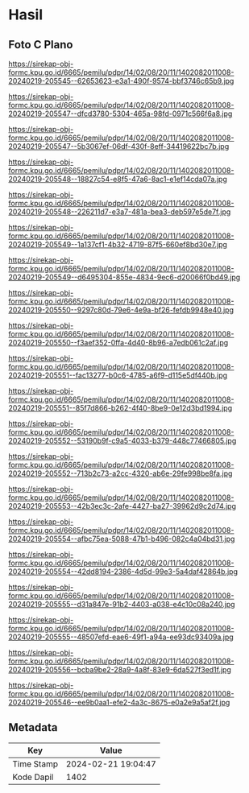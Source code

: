 # Hasil

## Foto C Plano

https://sirekap-obj-formc.kpu.go.id/6665/pemilu/pdpr/14/02/08/20/11/1402082011008-20240219-205545--62653623-e3a1-490f-9574-bbf3746c65b9.jpg

https://sirekap-obj-formc.kpu.go.id/6665/pemilu/pdpr/14/02/08/20/11/1402082011008-20240219-205547--dfcd3780-5304-465a-98fd-0971c566f6a8.jpg

https://sirekap-obj-formc.kpu.go.id/6665/pemilu/pdpr/14/02/08/20/11/1402082011008-20240219-205547--5b3067ef-06df-430f-8eff-34419622bc7b.jpg

https://sirekap-obj-formc.kpu.go.id/6665/pemilu/pdpr/14/02/08/20/11/1402082011008-20240219-205548--18827c54-e8f5-47a6-8ac1-e1ef14cda07a.jpg

https://sirekap-obj-formc.kpu.go.id/6665/pemilu/pdpr/14/02/08/20/11/1402082011008-20240219-205548--226211d7-e3a7-481a-bea3-deb597e5de7f.jpg

https://sirekap-obj-formc.kpu.go.id/6665/pemilu/pdpr/14/02/08/20/11/1402082011008-20240219-205549--1a137cf1-4b32-4719-87f5-660ef8bd30e7.jpg

https://sirekap-obj-formc.kpu.go.id/6665/pemilu/pdpr/14/02/08/20/11/1402082011008-20240219-205549--d6495304-855e-4834-9ec6-d20066f0bd49.jpg

https://sirekap-obj-formc.kpu.go.id/6665/pemilu/pdpr/14/02/08/20/11/1402082011008-20240219-205550--9297c80d-79e6-4e9a-bf26-fefdb9948e40.jpg

https://sirekap-obj-formc.kpu.go.id/6665/pemilu/pdpr/14/02/08/20/11/1402082011008-20240219-205550--f3aef352-0ffa-4d40-8b96-a7edb061c2af.jpg

https://sirekap-obj-formc.kpu.go.id/6665/pemilu/pdpr/14/02/08/20/11/1402082011008-20240219-205551--fac13277-b0c6-4785-a6f9-d115e5df440b.jpg

https://sirekap-obj-formc.kpu.go.id/6665/pemilu/pdpr/14/02/08/20/11/1402082011008-20240219-205551--85f7d866-b262-4f40-8be9-0e12d3bd1994.jpg

https://sirekap-obj-formc.kpu.go.id/6665/pemilu/pdpr/14/02/08/20/11/1402082011008-20240219-205552--53190b9f-c9a5-4033-b379-448c77466805.jpg

https://sirekap-obj-formc.kpu.go.id/6665/pemilu/pdpr/14/02/08/20/11/1402082011008-20240219-205552--713b2c73-a2cc-4320-ab6e-29fe998be8fa.jpg

https://sirekap-obj-formc.kpu.go.id/6665/pemilu/pdpr/14/02/08/20/11/1402082011008-20240219-205553--42b3ec3c-2afe-4427-ba27-39962d9c2d74.jpg

https://sirekap-obj-formc.kpu.go.id/6665/pemilu/pdpr/14/02/08/20/11/1402082011008-20240219-205554--afbc75ea-5088-47b1-b496-082c4a04bd31.jpg

https://sirekap-obj-formc.kpu.go.id/6665/pemilu/pdpr/14/02/08/20/11/1402082011008-20240219-205554--42dd8194-2386-4d5d-99e3-5a4daf42864b.jpg

https://sirekap-obj-formc.kpu.go.id/6665/pemilu/pdpr/14/02/08/20/11/1402082011008-20240219-205555--d31a847e-91b2-4403-a038-e4c10c08a240.jpg

https://sirekap-obj-formc.kpu.go.id/6665/pemilu/pdpr/14/02/08/20/11/1402082011008-20240219-205555--48507efd-eae6-49f1-a94a-ee93dc93409a.jpg

https://sirekap-obj-formc.kpu.go.id/6665/pemilu/pdpr/14/02/08/20/11/1402082011008-20240219-205556--bcba9be2-28a9-4a8f-83e9-6da527f3ed1f.jpg

https://sirekap-obj-formc.kpu.go.id/6665/pemilu/pdpr/14/02/08/20/11/1402082011008-20240219-205546--ee9b0aa1-efe2-4a3c-8675-e0a2e9a5af2f.jpg


## Metadata

| Key        | Value               |
| ---------- | ------------------- |
| Time Stamp | 2024-02-21 19:04:47 |
| Kode Dapil | 1402                |



